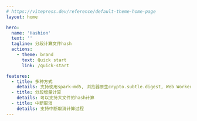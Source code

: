 ```yaml
---
# https://vitepress.dev/reference/default-theme-home-page
layout: home

hero:
  name: 'Hashion'
  text: ''
  tagline: 分段计算文件hash
  actions:
    - theme: brand
      text: Quick start
      link: /quick-start

features:
  - title: 多种方式
    details: 支持使用spark-md5, 浏览器原生crypto.subtle.digest, Web Worker内联
  - title: 分段增量计算
    details: 可以支持大文件的hash计算
  - title: 中断取消
    details: 支持中断取消计算过程
---
```

